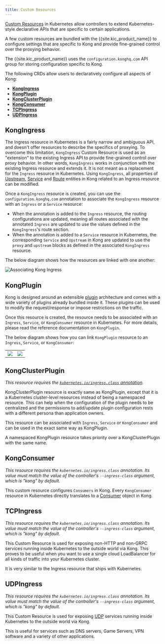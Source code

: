 ```yaml
---
title: Custom Resources
---
```


[Custom Resources][k8s-crd] in Kubernetes allow controllers
to extend Kubernetes-style
declarative APIs that are specific to certain applications.

A few custom resources are bundled with the {{site.kic_product_name}} to
configure settings that are specific to Kong and provide fine-grained control
over the proxying behavior.

The {{site.kic_product_name}} uses the `configuration.konghq.com` API group
for storing configuration specific to Kong.

The following CRDs allow users to declaratively configure all aspects of Kong:

- [**KongIngress**](#kongingress)
- [**KongPlugin**](#kongplugin)
- [**KongClusterPlugin**](#kongclusterplugin)
- [**KongConsumer**](#kongconsumer)
- [**TCPIngress**](#tcpingress)
- [**UDPIngress**](#udpingress)

## KongIngress

The Ingress resource in Kubernetes is a fairly narrow and ambiguous API, and
doesn't offer resources to describe the specifics of proxying.
To overcome this limitation, `KongIngress` Custom Resource is used as an
"extension" to the existing Ingress API to provide fine-grained control
over proxy behavior.
In other words, `KongIngress` works in conjunction with
the existing Ingress resource and extends it.
It is not meant as a replacement for the `Ingress` resource in Kubernetes.
Using `KongIngress`, all properties of [Upstream][kong-upstream],
[Service][kong-service] and [Route][kong-route]
entities in Kong related to an Ingress resource can be modified.

Once a `KongIngress` resource is created, you can use the `configuration.konghq.com`
annotation to associate the `KongIngress` resource with an `Ingress` or a `Service`
resource:

- When the annotation is added to the `Ingress` resource, the routing
  configurations are updated, meaning all routes associated with the annotated
  `Ingress` are updated to use the values defined in the `KongIngress`'s route
  section.
- When the annotation is added to a `Service` resource in Kubernetes,
  the corresponding `Service` and `Upstream` in Kong are updated to use the
  `proxy` and `upstream` blocks as defined in the associated
  `KongIngress` resource.

The below diagram shows how the resources are linked
with one another:

![Associating Kong Ingress](/assets/images/products/kubernetes-ingress-controller/kong-ingress-association.png "Associating Kong Ingress")

## KongPlugin

Kong is designed around an extensible [plugin][kong-plugin]
architecture and comes with a
wide variety of plugins already bundled inside it.
These plugins can be used to modify the request/response or impose restrictions
on the traffic.

Once this resource is created, the resource needs to be associated with an
`Ingress`, `Service`, or `KongConsumer` resource in Kubernetes.
For more details, please read the reference documentation on `KongPlugin`.

The below diagram shows how you can link `KongPlugin` resource to an
`Ingress`, `Service`, or `KongConsumer`:

|  |  |
:-:|:-:
![](/assets/images/products/kubernetes-ingress-controller/kong-plugin-association1.png)|![](/assets/images/products/kubernetes-ingress-controller/kong-plugin-association2.png)

## KongClusterPlugin

_This resource requires the [`kubernetes.io/ingress.class` annotation](/kubernetes-ingress-controller/{{page.kong_version}}/references/annotations/)._

KongClusterPlugin resource is exactly same as KongPlugin, except that it is a
Kubernetes cluster-level resources instead of being a namespaced resource.
This can help when the configuration of the plugin needs to be centralized
and the permissions to add/update plugin configuration rests with a different
persona than application owners.

This resource can be associated with `Ingress`, `Service` or `KongConsumer`
and can be used in the exact same way as KongPlugin.

A namespaced KongPlugin resource takes priority over a
KongClusterPlugin with the same name.

## KongConsumer

_This resource requires the `kubernetes.io/ingress.class` annotation. Its value
must match the value of the controller's `--ingress-class` argument, which is
"kong" by default._

This custom resource configures `Consumers` in Kong.
Every `KongConsumer` resource in Kubernetes directly translates to a
[Consumer][kong-consumer] object in Kong.

## TCPIngress

_This resource requires the `kubernetes.io/ingress.class` annotation. Its value
must match the value of the controller's `--ingress-class` argument, which is
"kong" by default._

This Custom Resource is used for exposing non-HTTP
and non-GRPC services running inside Kubernetes to
the outside world via Kong. This proves to be useful when
you want to use a single cloud LoadBalancer for all kinds
of traffic into your Kubernetes cluster.

It is very similar to the Ingress resource that ships with Kubernetes.

## UDPIngress

_This resource requires the `kubernetes.io/ingress.class` annotation. Its value
must match the value of the controller's `--ingress-class` argument, which is
"kong" by default._

This Custom Resource is used for exposing [UDP][udp] services
running inside Kubernetes to the outside world via Kong.

This is useful for services such as DNS servers, Game Servers,
VPN software and a variety of other applications.

[udp]:https://datatracker.ietf.org/doc/html/rfc768
[k8s-crd]: https://kubernetes.io/docs/tasks/access-kubernetes-api/extend-api-custom-resource-definitions/
[kong-consumer]: /gateway/latest/admin-api/#consumer-object
[kong-plugin]: /gateway/latest/admin-api/#plugin-object
[kong-route]: /gateway/latest/admin-api/#route-object
[kong-service]: /gateway/latest/admin-api/#service-object
[kong-upstream]: /gateway/latest/admin-api/#upstream-object
